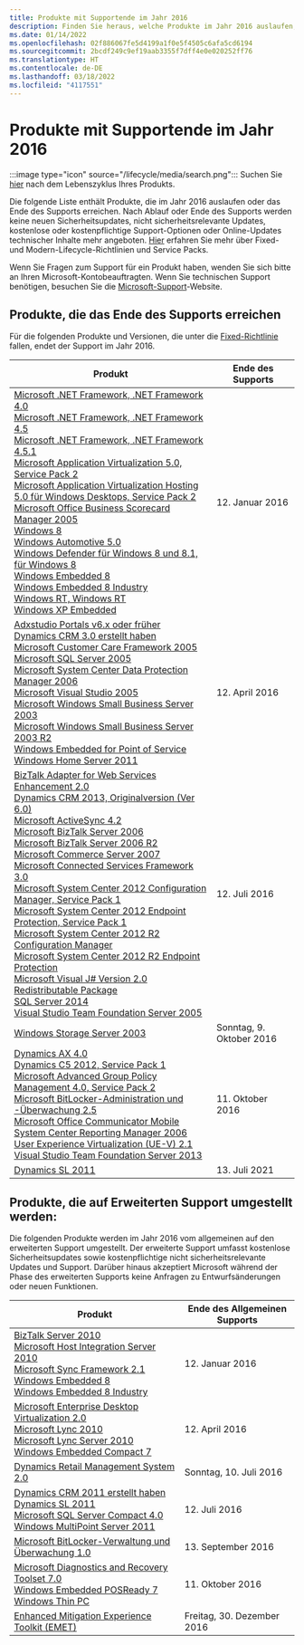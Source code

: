 ```yaml
---
title: Produkte mit Supportende im Jahr 2016
description: Finden Sie heraus, welche Produkte im Jahr 2016 auslaufen, das Ende des Supports erreichen oder vom allgemeinen Support auf den erweiterten Support umgestellt werden.
ms.date: 01/14/2022
ms.openlocfilehash: 02f886067fe5d4199a1f0e5f4505c6afa5cd6194
ms.sourcegitcommit: 2bcdf249c9ef19aab3355f7dff4e0e020252ff76
ms.translationtype: HT
ms.contentlocale: de-DE
ms.lasthandoff: 03/18/2022
ms.locfileid: "4117551"
---
```

# <a name="products-ending-support-in-2016"></a>Produkte mit Supportende im Jahr 2016

:::image type="icon" source="/lifecycle/media/search.png":::
Suchen Sie [hier](/lifecycle/products/) nach dem Lebenszyklus Ihres Produkts.

Die folgende Liste enthält Produkte, die im Jahr 2016 auslaufen oder das Ende des Supports erreichen. Nach Ablauf oder Ende des Supports werden keine neuen Sicherheitsupdates, nicht sicherheitsrelevante Updates, kostenlose oder kostenpflichtige Support-Optionen oder Online-Updates technischer Inhalte mehr angeboten. [Hier](/lifecycle/overview/product-end-of-support-overview) erfahren Sie mehr über Fixed- und Modern-Lifecycle-Richtlinien und Service Packs.

Wenn Sie Fragen zum Support für ein Produkt haben, wenden Sie sich bitte an Ihren Microsoft-Kontobeauftragten. Wenn Sie technischen Support benötigen, besuchen Sie die [Microsoft-Support](https://support.microsoft.com/contactus/?ws=support)-Website.





## <a name="products-reaching-end-of-support"></a>Produkte, die das Ende des Supports erreichen

Für die folgenden Produkte und Versionen, die unter die [Fixed-Richtlinie](/lifecycle/policies/fixed) fallen, endet der Support im Jahr 2016.

| Produkt | Ende des Supports |
| --- | --- |
| [Microsoft .NET Framework, .NET Framework 4.0](/lifecycle/products/microsoft-net-framework?branch=live)<br>[Microsoft .NET Framework, .NET Framework 4.5](/lifecycle/products/microsoft-net-framework?branch=live)<br>[Microsoft .NET Framework, .NET Framework 4.5.1](/lifecycle/products/microsoft-net-framework?branch=live)<br>[Microsoft Application Virtualization 5.0, Service Pack 2](/lifecycle/products/microsoft-application-virtualization-50?branch=live)<br>[Microsoft Application Virtualization Hosting 5.0 für Windows Desktops, Service Pack 2](/lifecycle/products/microsoft-application-virtualization-hosting-50?branch=live)<br>[Microsoft Office Business Scorecard Manager 2005](/lifecycle/products/microsoft-office-business-scorecard-manager-2005?branch=live)<br>[Windows 8](/lifecycle/products/windows-8?branch=live)<br>[Windows Automotive 5.0](/lifecycle/products/windows-automotive-50?branch=live)<br>[Windows Defender für Windows 8 und 8.1, für Windows 8](/lifecycle/products/windows-defender-for-windows-8-and-81?branch=live)<br>[Windows Embedded 8](/lifecycle/products/windows-embedded-8?branch=live)<br>[Windows Embedded 8 Industry](/lifecycle/products/windows-embedded-8-industry?branch=live)<br>[Windows RT, Windows RT](/lifecycle/products/windows-rt?branch=live)<br>[Windows XP Embedded](/lifecycle/products/windows-xp-embedded?branch=live)<br> | 12. Januar 2016 |
| [Adxstudio Portals v6.x oder früher](/lifecycle/products/adxstudio-portals-v6x-or-prior?branch=live)<br>[Dynamics CRM 3.0 erstellt haben](/lifecycle/products/dynamics-crm-30?branch=live)<br>[Microsoft Customer Care Framework 2005](/lifecycle/products/microsoft-customer-care-framework-2005?branch=live)<br>[Microsoft SQL Server 2005](/lifecycle/products/microsoft-sql-server-2005?branch=live)<br>[Microsoft System Center Data Protection Manager 2006](/lifecycle/products/microsoft-system-center-data-protection-manager-2006?branch=live)<br>[Microsoft Visual Studio 2005](/lifecycle/products/microsoft-visual-studio-2005?branch=live)<br>[Microsoft Windows Small Business Server 2003](/lifecycle/products/microsoft-windows-small-business-server-2003?branch=live)<br>[Microsoft Windows Small Business Server 2003 R2](/lifecycle/products/microsoft-windows-small-business-server-2003-r2-?branch=live)<br>[Windows Embedded for Point of Service](/lifecycle/products/windows-embedded-for-point-of-service?branch=live)<br>[Windows Home Server 2011](/lifecycle/products/windows-home-server-2011?branch=live)<br> | 12. April 2016 |
| [BizTalk Adapter for Web Services Enhancement 2.0](/lifecycle/products/biztalk-adapter-for-web-services-enhancement-20?branch=live)<br>[Dynamics CRM 2013, Originalversion (Ver 6.0)](/lifecycle/products/dynamics-crm-2013?branch=live)<br>[Microsoft ActiveSync 4.2](/lifecycle/products/microsoft-activesync-42?branch=live)<br>[Microsoft BizTalk Server 2006](/lifecycle/products/microsoft-biztalk-server-2006?branch=live)<br>[Microsoft BizTalk Server 2006 R2](/lifecycle/products/microsoft-biztalk-server-2006-r2?branch=live)<br>[Microsoft Commerce Server 2007](/lifecycle/products/microsoft-commerce-server-2007?branch=live)<br>[Microsoft Connected Services Framework 3.0](/lifecycle/products/microsoft-connected-services-framework-30?branch=live)<br>[Microsoft System Center 2012 Configuration Manager, Service Pack 1](/lifecycle/products/microsoft-system-center-2012-configuration-manager?branch=live)<br>[Microsoft System Center 2012 Endpoint Protection, Service Pack 1](/lifecycle/products/microsoft-system-center-2012-endpoint-protection?branch=live)<br>[Microsoft System Center 2012 R2 Configuration Manager](/lifecycle/products/microsoft-system-center-2012-r2-configuration-manager?branch=live)<br>[Microsoft System Center 2012 R2 Endpoint Protection](/lifecycle/products/microsoft-system-center-2012-r2-endpoint-protection?branch=live)<br>[Microsoft Visual J# Version 2.0 Redistributable Package](/lifecycle/products/microsoft-visual-j-version-20-redistributable-package?branch=live)<br>[SQL Server 2014](/lifecycle/products/sql-server-2014?branch=live)<br>[Visual Studio Team Foundation Server 2005](/lifecycle/products/microsoft-visual-studio-2005-team-foundation-server?branch=live)<br> | 12. Juli 2016 |
| [Windows Storage Server 2003](/lifecycle/products/windows-storage-server-2003?branch=live)<br> | Sonntag, 9. Oktober 2016 |
| [Dynamics AX 4.0](/lifecycle/products/dynamics-ax-40?branch=live)<br>[Dynamics C5 2012, Service Pack 1](/lifecycle/products/dynamics-c5-2012?branch=live)<br>[Microsoft Advanced Group Policy Management 4.0, Service Pack 2](/lifecycle/products/microsoft-advanced-group-policy-management-40?branch=live)<br>[Microsoft BitLocker-Administration und -Überwachung 2.5](/lifecycle/products/microsoft-bitlocker-administration-and-monitoring-25?branch=live)<br>[Microsoft Office Communicator Mobile](/lifecycle/products/microsoft-office-communicator-mobile?branch=live)<br>[System Center Reporting Manager 2006](/lifecycle/products/system-center-reporting-manager-2006?branch=live)<br>[User Experience Virtualization (UE-V) 2.1](/lifecycle/products/user-experience-virtualization-uev-21?branch=live)<br>[Visual Studio Team Foundation Server 2013](/lifecycle/products/visual-studio-team-foundation-server-2013?branch=live)<br> | 11. Oktober 2016 |
| [Dynamics SL 2011](/lifecycle/products/dynamics-sl-2011?branch=live)<br> | 13. Juli 2021 |


## <a name="products-moving-to-extended-support"></a>Produkte, die auf Erweiterten Support umgestellt werden:

Die folgenden Produkte werden im Jahr 2016 vom allgemeinen auf den erweiterten Support umgestellt. Der erweiterte Support umfasst kostenlose Sicherheitsupdates sowie kostenpflichtige nicht sicherheitsrelevante Updates und Support. Darüber hinaus akzeptiert Microsoft während der Phase des erweiterten Supports keine Anfragen zu Entwurfsänderungen oder neuen Funktionen.

| Produkt | Ende des Allgemeinen Supports |
| --- | --- |
| [BizTalk Server 2010](/lifecycle/products/biztalk-server-2010?branch=live)<br>[Microsoft Host Integration Server 2010](/lifecycle/products/microsoft-host-integration-server-2010?branch=live)<br>[Microsoft Sync Framework 2.1](/lifecycle/products/microsoft-sync-framework-21?branch=live)<br>[Windows Embedded 8](/lifecycle/products/windows-embedded-8?branch=live)<br>[Windows Embedded 8 Industry](/lifecycle/products/windows-embedded-8-industry?branch=live)<br> | 12. Januar 2016 |
| [Microsoft Enterprise Desktop Virtualization 2.0](/lifecycle/products/microsoft-enterprise-desktop-virtualization-20?branch=live)<br>[Microsoft Lync 2010](/lifecycle/products/microsoft-lync-2010?branch=live)<br>[Microsoft Lync Server 2010](/lifecycle/products/microsoft-lync-server-2010?branch=live)<br>[Windows Embedded Compact 7](/lifecycle/products/windows-embedded-compact-7?branch=live)<br> | 12. April 2016 |
| [Dynamics Retail Management System 2.0](/lifecycle/products/dynamics-retail-management-system-20?branch=live)<br> | Sonntag, 10. Juli 2016 |
| [Dynamics CRM 2011 erstellt haben](/lifecycle/products/dynamics-crm-2011?branch=live)<br>[Dynamics SL 2011](/lifecycle/products/dynamics-sl-2011?branch=live)<br>[Microsoft SQL Server Compact 4.0](/lifecycle/products/microsoft-sql-server-compact-40?branch=live)<br>[Windows MultiPoint Server 2011](/lifecycle/products/windows-multipoint-server-2011?branch=live)<br> | 12. Juli 2016 |
| [Microsoft BitLocker-Verwaltung und Überwachung 1.0](/lifecycle/products/microsoft-bitlocker-administration-and-monitoring-10?branch=live)<br> | 13. September 2016 |
| [Microsoft Diagnostics and Recovery Toolset 7.0](/lifecycle/products/microsoft-diagnostics-and-recovery-toolset-70?branch=live)<br>[Windows Embedded POSReady 7](/lifecycle/products/windows-embedded-posready-7?branch=live)<br>[Windows Thin PC](/lifecycle/products/windows-thin-pc?branch=live)<br> | 11. Oktober 2016 |
| [Enhanced Mitigation Experience Toolkit (EMET)](/lifecycle/products/enhanced-mitigation-experience-toolkit-emet?branch=live)<br> | Freitag, 30. Dezember 2016 |
